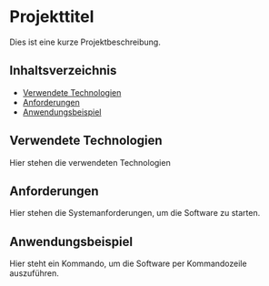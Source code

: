# Projekttitel
Dies ist eine kurze Projektbeschreibung.

## Inhaltsverzeichnis
* [Verwendete Technologien](#verwendete-technologien)
* [Anforderungen](#anforderungen)
* [Anwendungsbeispiel](#anwendungsbeispiel)

## Verwendete Technologien
Hier stehen die verwendeten Technologien

## Anforderungen
Hier stehen die Systemanforderungen, um die Software zu starten.

## Anwendungsbeispiel
Hier steht ein Kommando, um die Software per Kommandozeile auszuführen.
